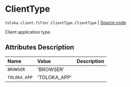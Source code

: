 # ClientType
`toloka.client.filter.ClientType.ClientType` | [Source code](https://github.com/Toloka/toloka-kit/blob/v0.1.25/src/client/filter.py#L456)

Client application type.

## Attributes Description

| Name | Value | Description |
| :------| :-----------| :----------| 
`BROWSER`|'BROWSER'|<p></p>
`TOLOKA_APP`|'TOLOKA_APP'|<p></p>
